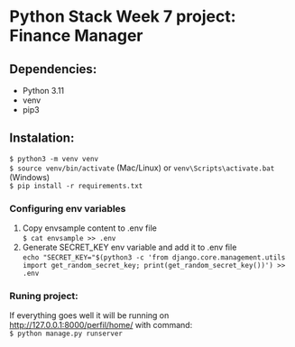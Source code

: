 # Python Stack Week 7 project: Finance Manager

## Dependencies:
* Python 3.11
* venv
* pip3

## Instalation:
`$ python3 -m venv venv` <br>
`$ source venv/bin/activate` (Mac/Linux) or `venv\Scripts\activate.bat` (Windows) <br>
`$ pip install -r requirements.txt` <br>

### Configuring env variables
1. Copy envsample content to .env file <br>
`$ cat envsample >> .env`
1. Generate SECRET_KEY env variable and add it to .env file <br>
`echo "SECRET_KEY="$(python3 -c 'from django.core.management.utils import get_random_secret_key; print(get_random_secret_key())') >> .env`


### Runing project:
If everything goes well it will be running on http://127.0.0.1:8000/perfil/home/ with command: <br>
`$ python manage.py runserver`
